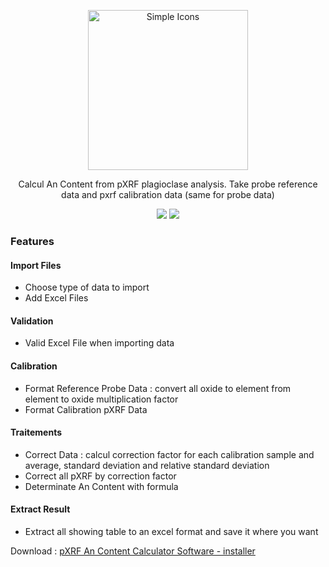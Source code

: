 <p align="center">
  <img src="https://user-images.githubusercontent.com/13176010/161453873-3bb0d170-af29-4638-a624-62b6f2a22c7e.png" alt="Simple Icons" width=256>
  <p align="center">
  Calcul An Content from pXRF plagioclase analysis. 
  Take probe reference data and pxrf calibration data (same for probe data)
  </p>
</p>

<p align="center">
  <img src="https://img.shields.io/pypi/l/pipenv.svg"> <img src="https://img.shields.io/badge/python-3.10-brightgreen">
</p>

### Features

#### Import Files
- Choose type of data to import
- Add Excel Files

#### Validation
- Valid Excel File when importing data

#### Calibration
- Format Reference Probe Data : convert all oxide to element from element to oxide multiplication factor
- Format Calibration pXRF Data

#### Traitements
- Correct Data : calcul correction factor for each calibration sample and average, standard deviation and relative standard deviation
- Correct all pXRF by correction factor
- Determinate An Content with formula

#### Extract Result
- Extract all showing table to an excel format and save it where you want

Download : [pXRF An Content Calculator Software - installer](https://github.com/itzadn/pXRF_An_Content_Calculator/blob/master/exe/pXRF%20An%20Content%20Calculator.msi)
